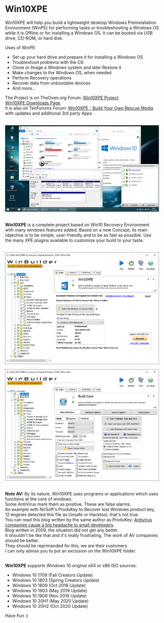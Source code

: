 # Win10XPE
Win10XPE will help you build a lightweight desktop Windows Preinstallation Environment (WinPE) for performing tasks or troubleshooting a Windows OS while it is Offline or for installing a Windows OS. It can be booted via USB drive, CD-ROM, or hard disk.

Uses of WinPE:<br/>
- Set up your hard drive and prepare it for installing a Windows OS<br/>
- Troubleshoot problems with the OS<br/>
- Clone or Image a Windows system and later Restore it<br/>
- Make changes to the Windows OS, when needed<br/>
- Perform Recovery operations<br/>
- Recover data from unbootable devices<br/>
- And more…<br/>

The Project is on TheOven.org Forum:  [Win10XPE Project](http://theoven.org/index.php?topic=2421.0) <br/>
[Win10XPE Downloads Page](http://win10se.cwcodes.net/Compressed/index.php) <br/>
It is also on TenForums Forum: [Win10XPE - Build Your Own Rescue Media](https://www.tenforums.com/software-apps/117664-win10xpe-build-your-own-rescue-media.html) with updates and additional 3rd party Apps<br/><br/>


![Alt text](/Images/Win10XPE.png?raw=true "Win10XPE")<br/><br/>


**Win10XPE** is a complete project based on Win10 Recovery Environment with many windows features added. Based on a new Concept, its main objective is to be simple, user-friendly and to be as fast as possible. Use the many XPE plugins available to customize your build to your taste.<br/><br/>

![Alt text](/Images/Win10XPE_Main.png?raw=true "Win10XPE_Main")

![Alt text](/Images/Win10XPE_BuildCore.png?raw=true "Win10XPE_BuildCore")<br/><br/>

**Note AV:** By its nature, Win10XPE uses programs or applications which uses functions at the core of windows.<br/>
Some AntiVirus mark them as positive. These are false alarms.<br/>
An example with NirSoft's ProduKey to Recover lost Windows product key, 12 engines detected this file as Unsafe or Hacktool, that's not true.<br/>
You can read this blog written by the same author as ProduKey: [Antivirus companies cause a big headache to small developers](https://blog.nirsoft.net/2009/05/17/antivirus-companies-cause-a-big-headache-to-small-developers/).<br/>
Blog written in 2009, the situation did not get any better.<br/>
It shouldn't be like that and it's really frustrating. The work of AV companies should be better.<br/>
They should be reprimanded for this, we are their customers.<br/>
I can only advise you to put an exclusion on the Win10XPE folder.<br/><br/>

**Win10XPE** supports Windows 10 original x64 or x86 ISO sources:<br/>
- Windows 10 1709 (Fall Creators Update)<br/>
- Windows 10 1803 (Spring Creators Update)<br/>
- Windows 10 1809 (Oct 2018 Update)<br/>
- Windows 10 1903 (May 2019 Update)<br/>
- Windows 10 1909 (Nov 2019 Update)<br/>
- Windows 10 20H1 (May 2020 Update)<br/>
- Windows 10 20H2 (Oct 2020 Update)<br/>

Have Fun :)
